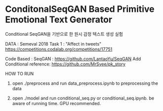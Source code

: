 # ConditonalSeqGAN Based Primitive Emotional Text Generator

Conditional SeqGAN을 기반으로 한 원시 감정 텍스트 생성 실험

DATA : Semeval 2018 Task 1 : "Affect in tweets"
https://competitions.codalab.org/competitions/17751

Code Based :
SeqGAN : https://github.com/LantaoYu/SeqGAN
Add Conditional reference: https://github.com/MrSyee/pk_story

HOW TO RUN

1. open ./preprocess and run data_preprocess.ipynb to preprocessing the data

2. open ./model and run conditional_seq.py or conditional_seq.ipynb. be aware of running time. GPU recommended.
